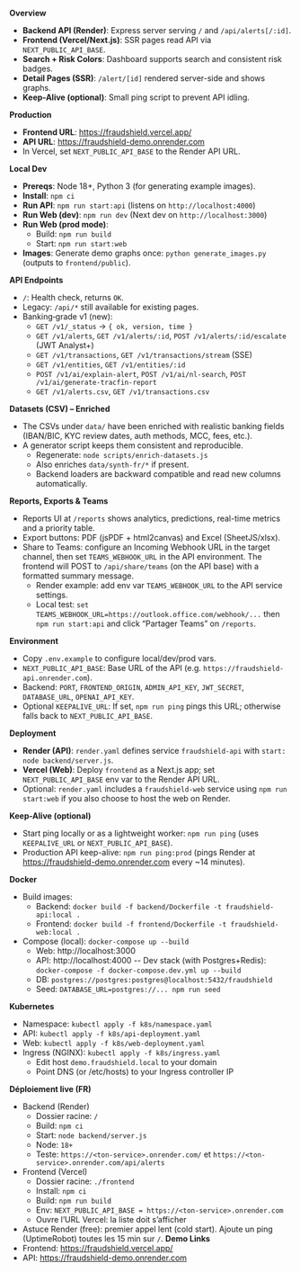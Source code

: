 **Overview**
- **Backend API (Render)**: Express server serving `/` and `/api/alerts[/:id]`.
- **Frontend (Vercel/Next.js)**: SSR pages read API via `NEXT_PUBLIC_API_BASE`.
- **Search + Risk Colors**: Dashboard supports search and consistent risk badges.
- **Detail Pages (SSR)**: `/alert/[id]` rendered server-side and shows graphs.
- **Keep-Alive (optional)**: Small ping script to prevent API idling.

**Production**
- **Frontend URL**: https://fraudshield.vercel.app/
- **API URL**: https://fraudshield-demo.onrender.com
- In Vercel, set `NEXT_PUBLIC_API_BASE` to the Render API URL.

**Local Dev**
- **Prereqs**: Node 18+, Python 3 (for generating example images).
- **Install**: `npm ci`
- **Run API**: `npm run start:api` (listens on `http://localhost:4000`)
- **Run Web (dev)**: `npm run dev` (Next dev on `http://localhost:3000`)
- **Run Web (prod mode)**:
  - Build: `npm run build`
  - Start: `npm run start:web`
- **Images**: Generate demo graphs once: `python generate_images.py` (outputs to `frontend/public`).

**API Endpoints**
- `/`: Health check, returns `OK`.
- Legacy: `/api/*` still available for existing pages.
- Banking‑grade v1 (new):
  - `GET /v1/_status` → `{ ok, version, time }`
  - `GET /v1/alerts`, `GET /v1/alerts/:id`, `POST /v1/alerts/:id/escalate` (JWT Analyst+)
  - `GET /v1/transactions`, `GET /v1/transactions/stream` (SSE)
  - `GET /v1/entities`, `GET /v1/entities/:id`
  - `POST /v1/ai/explain-alert`, `POST /v1/ai/nl-search`, `POST /v1/ai/generate-tracfin-report`
  - `GET /v1/alerts.csv`, `GET /v1/transactions.csv`

**Datasets (CSV) – Enriched**
- The CSVs under `data/` have been enriched with realistic banking fields (IBAN/BIC, KYC review dates, auth methods, MCC, fees, etc.).
- A generator script keeps them consistent and reproducible.
  - Regenerate: `node scripts/enrich-datasets.js`
  - Also enriches `data/synth-fr/*` if present.
  - Backend loaders are backward compatible and read new columns automatically.

**Reports, Exports & Teams**
- Reports UI at `/reports` shows analytics, predictions, real-time metrics and a priority table.
- Export buttons: PDF (jsPDF + html2canvas) and Excel (SheetJS/xlsx).
- Share to Teams: configure an Incoming Webhook URL in the target channel, then set `TEAMS_WEBHOOK_URL` in the API environment. The frontend will POST to `/api/share/teams` (on the API base) with a formatted summary message.
  - Render example: add env var `TEAMS_WEBHOOK_URL` to the API service settings.
  - Local test: `set TEAMS_WEBHOOK_URL=https://outlook.office.com/webhook/...` then `npm run start:api` and click “Partager Teams” on `/reports`.

**Environment**
- Copy `.env.example` to configure local/dev/prod vars.
- `NEXT_PUBLIC_API_BASE`: Base URL of the API (e.g. `https://fraudshield-api.onrender.com`).
- Backend: `PORT`, `FRONTEND_ORIGIN`, `ADMIN_API_KEY`, `JWT_SECRET`, `DATABASE_URL`, `OPENAI_API_KEY`.
- Optional `KEEPALIVE_URL`: If set, `npm run ping` pings this URL; otherwise falls back to `NEXT_PUBLIC_API_BASE`.

**Deployment**
- **Render (API)**: `render.yaml` defines service `fraudshield-api` with `start: node backend/server.js`.
- **Vercel (Web)**: Deploy `frontend` as a Next.js app; set `NEXT_PUBLIC_API_BASE` env var to the Render API URL.
- Optional: `render.yaml` includes a `fraudshield-web` service using `npm run start:web` if you also choose to host the web on Render.

**Keep-Alive (optional)**
- Start ping locally or as a lightweight worker: `npm run ping` (uses `KEEPALIVE_URL` or `NEXT_PUBLIC_API_BASE`).
- Production API keep-alive: `npm run ping:prod` (pings Render at https://fraudshield-demo.onrender.com every ~14 minutes).

**Docker**
- Build images:
  - Backend: `docker build -f backend/Dockerfile -t fraudshield-api:local .`
  - Frontend: `docker build -f frontend/Dockerfile -t fraudshield-web:local .`
- Compose (local): `docker-compose up --build`
  - Web: http://localhost:3000
  - API: http://localhost:4000
-- Dev stack (with Postgres+Redis): `docker-compose -f docker-compose.dev.yml up --build`
  - DB: `postgres://postgres:postgres@localhost:5432/fraudshield`
  - Seed: `DATABASE_URL=postgres://... npm run seed`

**Kubernetes**
- Namespace: `kubectl apply -f k8s/namespace.yaml`
- API: `kubectl apply -f k8s/api-deployment.yaml`
- Web: `kubectl apply -f k8s/web-deployment.yaml`
- Ingress (NGINX): `kubectl apply -f k8s/ingress.yaml`
  - Edit host `demo.fraudshield.local` to your domain
  - Point DNS (or /etc/hosts) to your Ingress controller IP


**Déploiement live (FR)**
- Backend (Render)
  - Dossier racine: `/`
  - Build: `npm ci`
  - Start: `node backend/server.js`
  - Node: `18+`
  - Teste: `https://<ton-service>.onrender.com/` et `https://<ton-service>.onrender.com/api/alerts`
- Frontend (Vercel)
  - Dossier racine: `./frontend`
  - Install: `npm ci`
  - Build: `npm run build`
  - Env: `NEXT_PUBLIC_API_BASE = https://<ton-service>.onrender.com`
  - Ouvre l’URL Vercel: la liste doit s’afficher
- Astuce Render (free): premier appel lent (cold start). Ajoute un ping (UptimeRobot) toutes les 15 min sur `/`.
**Demo Links**
- Frontend: https://fraudshield.vercel.app/
- API: https://fraudshield-demo.onrender.com
